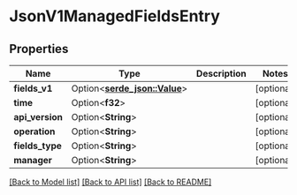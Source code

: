# JsonV1ManagedFieldsEntry

## Properties

Name | Type | Description | Notes
------------ | ------------- | ------------- | -------------
**fields_v1** | Option<[**serde_json::Value**](.md)> |  | [optional]
**time** | Option<**f32**> |  | [optional]
**api_version** | Option<**String**> |  | [optional]
**operation** | Option<**String**> |  | [optional]
**fields_type** | Option<**String**> |  | [optional]
**manager** | Option<**String**> |  | [optional]

[[Back to Model list]](../README.md#documentation-for-models) [[Back to API list]](../README.md#documentation-for-api-endpoints) [[Back to README]](../README.md)


